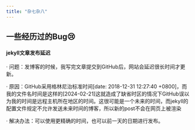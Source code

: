 ```yaml
---
title: "杂七杂八"
---
```


## 一些经历过的Bug:cry:
#### jekyll文章发布延迟
· 问题：发博客的时候，我写完文章提交到GitHub后，网站会延迟很长时间才更新。

· 原因：GitHub采用格林尼治标准时间[date: 2018-12-31 12:27:40 +0800]，而我的文件名时间是这样的[2024-02-21]这就造成了缺省时区的情况下GitHub误以为我的时间是远程主机所在地区的时间。这很可能是一个未来的时间，而jekyll的配置文件规定不允许发送未来时间的博客，所以新的post不会在网页上被渲染

· 解决办法：可以使用更精确的时间，也可以前一天的日期进行发布。